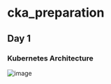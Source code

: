 # cka_preparation

## Day 1
### Kubernetes Architecture

![image](https://github.com/user-attachments/assets/335d6cab-9977-4083-b65c-6f97806b5561)
